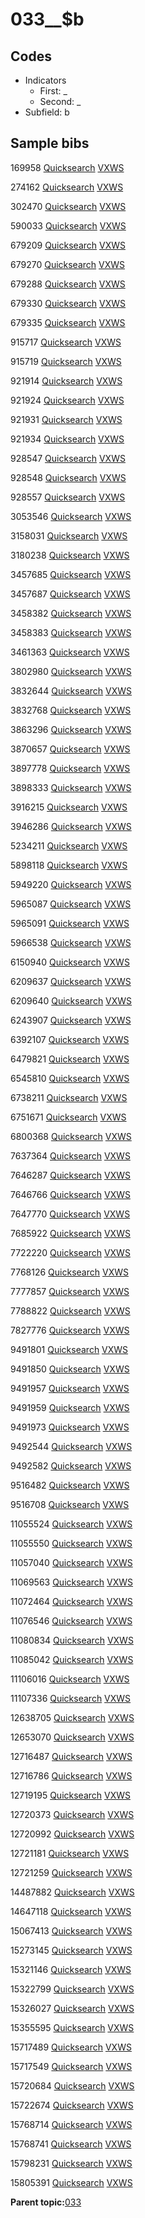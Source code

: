 # 033\_\_$b

## Codes

-   Indicators
    -   First: \_
    -   Second: \_
-   Subfield: b

## Sample bibs

169958 [Quicksearch](https://search.library.yale.edu/catalog/169958) [VXWS](http://prodorbis.library.yale.edu:7014/vxws/GetHoldingsService?bibId=169958)

274162 [Quicksearch](https://search.library.yale.edu/catalog/274162) [VXWS](http://prodorbis.library.yale.edu:7014/vxws/GetHoldingsService?bibId=274162)

302470 [Quicksearch](https://search.library.yale.edu/catalog/302470) [VXWS](http://prodorbis.library.yale.edu:7014/vxws/GetHoldingsService?bibId=302470)

590033 [Quicksearch](https://search.library.yale.edu/catalog/590033) [VXWS](http://prodorbis.library.yale.edu:7014/vxws/GetHoldingsService?bibId=590033)

679209 [Quicksearch](https://search.library.yale.edu/catalog/679209) [VXWS](http://prodorbis.library.yale.edu:7014/vxws/GetHoldingsService?bibId=679209)

679270 [Quicksearch](https://search.library.yale.edu/catalog/679270) [VXWS](http://prodorbis.library.yale.edu:7014/vxws/GetHoldingsService?bibId=679270)

679288 [Quicksearch](https://search.library.yale.edu/catalog/679288) [VXWS](http://prodorbis.library.yale.edu:7014/vxws/GetHoldingsService?bibId=679288)

679330 [Quicksearch](https://search.library.yale.edu/catalog/679330) [VXWS](http://prodorbis.library.yale.edu:7014/vxws/GetHoldingsService?bibId=679330)

679335 [Quicksearch](https://search.library.yale.edu/catalog/679335) [VXWS](http://prodorbis.library.yale.edu:7014/vxws/GetHoldingsService?bibId=679335)

915717 [Quicksearch](https://search.library.yale.edu/catalog/915717) [VXWS](http://prodorbis.library.yale.edu:7014/vxws/GetHoldingsService?bibId=915717)

915719 [Quicksearch](https://search.library.yale.edu/catalog/915719) [VXWS](http://prodorbis.library.yale.edu:7014/vxws/GetHoldingsService?bibId=915719)

921914 [Quicksearch](https://search.library.yale.edu/catalog/921914) [VXWS](http://prodorbis.library.yale.edu:7014/vxws/GetHoldingsService?bibId=921914)

921924 [Quicksearch](https://search.library.yale.edu/catalog/921924) [VXWS](http://prodorbis.library.yale.edu:7014/vxws/GetHoldingsService?bibId=921924)

921931 [Quicksearch](https://search.library.yale.edu/catalog/921931) [VXWS](http://prodorbis.library.yale.edu:7014/vxws/GetHoldingsService?bibId=921931)

921934 [Quicksearch](https://search.library.yale.edu/catalog/921934) [VXWS](http://prodorbis.library.yale.edu:7014/vxws/GetHoldingsService?bibId=921934)

928547 [Quicksearch](https://search.library.yale.edu/catalog/928547) [VXWS](http://prodorbis.library.yale.edu:7014/vxws/GetHoldingsService?bibId=928547)

928548 [Quicksearch](https://search.library.yale.edu/catalog/928548) [VXWS](http://prodorbis.library.yale.edu:7014/vxws/GetHoldingsService?bibId=928548)

928557 [Quicksearch](https://search.library.yale.edu/catalog/928557) [VXWS](http://prodorbis.library.yale.edu:7014/vxws/GetHoldingsService?bibId=928557)

3053546 [Quicksearch](https://search.library.yale.edu/catalog/3053546) [VXWS](http://prodorbis.library.yale.edu:7014/vxws/GetHoldingsService?bibId=3053546)

3158031 [Quicksearch](https://search.library.yale.edu/catalog/3158031) [VXWS](http://prodorbis.library.yale.edu:7014/vxws/GetHoldingsService?bibId=3158031)

3180238 [Quicksearch](https://search.library.yale.edu/catalog/3180238) [VXWS](http://prodorbis.library.yale.edu:7014/vxws/GetHoldingsService?bibId=3180238)

3457685 [Quicksearch](https://search.library.yale.edu/catalog/3457685) [VXWS](http://prodorbis.library.yale.edu:7014/vxws/GetHoldingsService?bibId=3457685)

3457687 [Quicksearch](https://search.library.yale.edu/catalog/3457687) [VXWS](http://prodorbis.library.yale.edu:7014/vxws/GetHoldingsService?bibId=3457687)

3458382 [Quicksearch](https://search.library.yale.edu/catalog/3458382) [VXWS](http://prodorbis.library.yale.edu:7014/vxws/GetHoldingsService?bibId=3458382)

3458383 [Quicksearch](https://search.library.yale.edu/catalog/3458383) [VXWS](http://prodorbis.library.yale.edu:7014/vxws/GetHoldingsService?bibId=3458383)

3461363 [Quicksearch](https://search.library.yale.edu/catalog/3461363) [VXWS](http://prodorbis.library.yale.edu:7014/vxws/GetHoldingsService?bibId=3461363)

3802980 [Quicksearch](https://search.library.yale.edu/catalog/3802980) [VXWS](http://prodorbis.library.yale.edu:7014/vxws/GetHoldingsService?bibId=3802980)

3832644 [Quicksearch](https://search.library.yale.edu/catalog/3832644) [VXWS](http://prodorbis.library.yale.edu:7014/vxws/GetHoldingsService?bibId=3832644)

3832768 [Quicksearch](https://search.library.yale.edu/catalog/3832768) [VXWS](http://prodorbis.library.yale.edu:7014/vxws/GetHoldingsService?bibId=3832768)

3863296 [Quicksearch](https://search.library.yale.edu/catalog/3863296) [VXWS](http://prodorbis.library.yale.edu:7014/vxws/GetHoldingsService?bibId=3863296)

3870657 [Quicksearch](https://search.library.yale.edu/catalog/3870657) [VXWS](http://prodorbis.library.yale.edu:7014/vxws/GetHoldingsService?bibId=3870657)

3897778 [Quicksearch](https://search.library.yale.edu/catalog/3897778) [VXWS](http://prodorbis.library.yale.edu:7014/vxws/GetHoldingsService?bibId=3897778)

3898333 [Quicksearch](https://search.library.yale.edu/catalog/3898333) [VXWS](http://prodorbis.library.yale.edu:7014/vxws/GetHoldingsService?bibId=3898333)

3916215 [Quicksearch](https://search.library.yale.edu/catalog/3916215) [VXWS](http://prodorbis.library.yale.edu:7014/vxws/GetHoldingsService?bibId=3916215)

3946286 [Quicksearch](https://search.library.yale.edu/catalog/3946286) [VXWS](http://prodorbis.library.yale.edu:7014/vxws/GetHoldingsService?bibId=3946286)

5234211 [Quicksearch](https://search.library.yale.edu/catalog/5234211) [VXWS](http://prodorbis.library.yale.edu:7014/vxws/GetHoldingsService?bibId=5234211)

5898118 [Quicksearch](https://search.library.yale.edu/catalog/5898118) [VXWS](http://prodorbis.library.yale.edu:7014/vxws/GetHoldingsService?bibId=5898118)

5949220 [Quicksearch](https://search.library.yale.edu/catalog/5949220) [VXWS](http://prodorbis.library.yale.edu:7014/vxws/GetHoldingsService?bibId=5949220)

5965087 [Quicksearch](https://search.library.yale.edu/catalog/5965087) [VXWS](http://prodorbis.library.yale.edu:7014/vxws/GetHoldingsService?bibId=5965087)

5965091 [Quicksearch](https://search.library.yale.edu/catalog/5965091) [VXWS](http://prodorbis.library.yale.edu:7014/vxws/GetHoldingsService?bibId=5965091)

5966538 [Quicksearch](https://search.library.yale.edu/catalog/5966538) [VXWS](http://prodorbis.library.yale.edu:7014/vxws/GetHoldingsService?bibId=5966538)

6150940 [Quicksearch](https://search.library.yale.edu/catalog/6150940) [VXWS](http://prodorbis.library.yale.edu:7014/vxws/GetHoldingsService?bibId=6150940)

6209637 [Quicksearch](https://search.library.yale.edu/catalog/6209637) [VXWS](http://prodorbis.library.yale.edu:7014/vxws/GetHoldingsService?bibId=6209637)

6209640 [Quicksearch](https://search.library.yale.edu/catalog/6209640) [VXWS](http://prodorbis.library.yale.edu:7014/vxws/GetHoldingsService?bibId=6209640)

6243907 [Quicksearch](https://search.library.yale.edu/catalog/6243907) [VXWS](http://prodorbis.library.yale.edu:7014/vxws/GetHoldingsService?bibId=6243907)

6392107 [Quicksearch](https://search.library.yale.edu/catalog/6392107) [VXWS](http://prodorbis.library.yale.edu:7014/vxws/GetHoldingsService?bibId=6392107)

6479821 [Quicksearch](https://search.library.yale.edu/catalog/6479821) [VXWS](http://prodorbis.library.yale.edu:7014/vxws/GetHoldingsService?bibId=6479821)

6545810 [Quicksearch](https://search.library.yale.edu/catalog/6545810) [VXWS](http://prodorbis.library.yale.edu:7014/vxws/GetHoldingsService?bibId=6545810)

6738211 [Quicksearch](https://search.library.yale.edu/catalog/6738211) [VXWS](http://prodorbis.library.yale.edu:7014/vxws/GetHoldingsService?bibId=6738211)

6751671 [Quicksearch](https://search.library.yale.edu/catalog/6751671) [VXWS](http://prodorbis.library.yale.edu:7014/vxws/GetHoldingsService?bibId=6751671)

6800368 [Quicksearch](https://search.library.yale.edu/catalog/6800368) [VXWS](http://prodorbis.library.yale.edu:7014/vxws/GetHoldingsService?bibId=6800368)

7637364 [Quicksearch](https://search.library.yale.edu/catalog/7637364) [VXWS](http://prodorbis.library.yale.edu:7014/vxws/GetHoldingsService?bibId=7637364)

7646287 [Quicksearch](https://search.library.yale.edu/catalog/7646287) [VXWS](http://prodorbis.library.yale.edu:7014/vxws/GetHoldingsService?bibId=7646287)

7646766 [Quicksearch](https://search.library.yale.edu/catalog/7646766) [VXWS](http://prodorbis.library.yale.edu:7014/vxws/GetHoldingsService?bibId=7646766)

7647770 [Quicksearch](https://search.library.yale.edu/catalog/7647770) [VXWS](http://prodorbis.library.yale.edu:7014/vxws/GetHoldingsService?bibId=7647770)

7685922 [Quicksearch](https://search.library.yale.edu/catalog/7685922) [VXWS](http://prodorbis.library.yale.edu:7014/vxws/GetHoldingsService?bibId=7685922)

7722220 [Quicksearch](https://search.library.yale.edu/catalog/7722220) [VXWS](http://prodorbis.library.yale.edu:7014/vxws/GetHoldingsService?bibId=7722220)

7768126 [Quicksearch](https://search.library.yale.edu/catalog/7768126) [VXWS](http://prodorbis.library.yale.edu:7014/vxws/GetHoldingsService?bibId=7768126)

7777857 [Quicksearch](https://search.library.yale.edu/catalog/7777857) [VXWS](http://prodorbis.library.yale.edu:7014/vxws/GetHoldingsService?bibId=7777857)

7788822 [Quicksearch](https://search.library.yale.edu/catalog/7788822) [VXWS](http://prodorbis.library.yale.edu:7014/vxws/GetHoldingsService?bibId=7788822)

7827776 [Quicksearch](https://search.library.yale.edu/catalog/7827776) [VXWS](http://prodorbis.library.yale.edu:7014/vxws/GetHoldingsService?bibId=7827776)

9491801 [Quicksearch](https://search.library.yale.edu/catalog/9491801) [VXWS](http://prodorbis.library.yale.edu:7014/vxws/GetHoldingsService?bibId=9491801)

9491850 [Quicksearch](https://search.library.yale.edu/catalog/9491850) [VXWS](http://prodorbis.library.yale.edu:7014/vxws/GetHoldingsService?bibId=9491850)

9491957 [Quicksearch](https://search.library.yale.edu/catalog/9491957) [VXWS](http://prodorbis.library.yale.edu:7014/vxws/GetHoldingsService?bibId=9491957)

9491959 [Quicksearch](https://search.library.yale.edu/catalog/9491959) [VXWS](http://prodorbis.library.yale.edu:7014/vxws/GetHoldingsService?bibId=9491959)

9491973 [Quicksearch](https://search.library.yale.edu/catalog/9491973) [VXWS](http://prodorbis.library.yale.edu:7014/vxws/GetHoldingsService?bibId=9491973)

9492544 [Quicksearch](https://search.library.yale.edu/catalog/9492544) [VXWS](http://prodorbis.library.yale.edu:7014/vxws/GetHoldingsService?bibId=9492544)

9492582 [Quicksearch](https://search.library.yale.edu/catalog/9492582) [VXWS](http://prodorbis.library.yale.edu:7014/vxws/GetHoldingsService?bibId=9492582)

9516482 [Quicksearch](https://search.library.yale.edu/catalog/9516482) [VXWS](http://prodorbis.library.yale.edu:7014/vxws/GetHoldingsService?bibId=9516482)

9516708 [Quicksearch](https://search.library.yale.edu/catalog/9516708) [VXWS](http://prodorbis.library.yale.edu:7014/vxws/GetHoldingsService?bibId=9516708)

11055524 [Quicksearch](https://search.library.yale.edu/catalog/11055524) [VXWS](http://prodorbis.library.yale.edu:7014/vxws/GetHoldingsService?bibId=11055524)

11055550 [Quicksearch](https://search.library.yale.edu/catalog/11055550) [VXWS](http://prodorbis.library.yale.edu:7014/vxws/GetHoldingsService?bibId=11055550)

11057040 [Quicksearch](https://search.library.yale.edu/catalog/11057040) [VXWS](http://prodorbis.library.yale.edu:7014/vxws/GetHoldingsService?bibId=11057040)

11069563 [Quicksearch](https://search.library.yale.edu/catalog/11069563) [VXWS](http://prodorbis.library.yale.edu:7014/vxws/GetHoldingsService?bibId=11069563)

11072464 [Quicksearch](https://search.library.yale.edu/catalog/11072464) [VXWS](http://prodorbis.library.yale.edu:7014/vxws/GetHoldingsService?bibId=11072464)

11076546 [Quicksearch](https://search.library.yale.edu/catalog/11076546) [VXWS](http://prodorbis.library.yale.edu:7014/vxws/GetHoldingsService?bibId=11076546)

11080834 [Quicksearch](https://search.library.yale.edu/catalog/11080834) [VXWS](http://prodorbis.library.yale.edu:7014/vxws/GetHoldingsService?bibId=11080834)

11085042 [Quicksearch](https://search.library.yale.edu/catalog/11085042) [VXWS](http://prodorbis.library.yale.edu:7014/vxws/GetHoldingsService?bibId=11085042)

11106016 [Quicksearch](https://search.library.yale.edu/catalog/11106016) [VXWS](http://prodorbis.library.yale.edu:7014/vxws/GetHoldingsService?bibId=11106016)

11107336 [Quicksearch](https://search.library.yale.edu/catalog/11107336) [VXWS](http://prodorbis.library.yale.edu:7014/vxws/GetHoldingsService?bibId=11107336)

12638705 [Quicksearch](https://search.library.yale.edu/catalog/12638705) [VXWS](http://prodorbis.library.yale.edu:7014/vxws/GetHoldingsService?bibId=12638705)

12653070 [Quicksearch](https://search.library.yale.edu/catalog/12653070) [VXWS](http://prodorbis.library.yale.edu:7014/vxws/GetHoldingsService?bibId=12653070)

12716487 [Quicksearch](https://search.library.yale.edu/catalog/12716487) [VXWS](http://prodorbis.library.yale.edu:7014/vxws/GetHoldingsService?bibId=12716487)

12716786 [Quicksearch](https://search.library.yale.edu/catalog/12716786) [VXWS](http://prodorbis.library.yale.edu:7014/vxws/GetHoldingsService?bibId=12716786)

12719195 [Quicksearch](https://search.library.yale.edu/catalog/12719195) [VXWS](http://prodorbis.library.yale.edu:7014/vxws/GetHoldingsService?bibId=12719195)

12720373 [Quicksearch](https://search.library.yale.edu/catalog/12720373) [VXWS](http://prodorbis.library.yale.edu:7014/vxws/GetHoldingsService?bibId=12720373)

12720992 [Quicksearch](https://search.library.yale.edu/catalog/12720992) [VXWS](http://prodorbis.library.yale.edu:7014/vxws/GetHoldingsService?bibId=12720992)

12721181 [Quicksearch](https://search.library.yale.edu/catalog/12721181) [VXWS](http://prodorbis.library.yale.edu:7014/vxws/GetHoldingsService?bibId=12721181)

12721259 [Quicksearch](https://search.library.yale.edu/catalog/12721259) [VXWS](http://prodorbis.library.yale.edu:7014/vxws/GetHoldingsService?bibId=12721259)

14487882 [Quicksearch](https://search.library.yale.edu/catalog/14487882) [VXWS](http://prodorbis.library.yale.edu:7014/vxws/GetHoldingsService?bibId=14487882)

14647118 [Quicksearch](https://search.library.yale.edu/catalog/14647118) [VXWS](http://prodorbis.library.yale.edu:7014/vxws/GetHoldingsService?bibId=14647118)

15067413 [Quicksearch](https://search.library.yale.edu/catalog/15067413) [VXWS](http://prodorbis.library.yale.edu:7014/vxws/GetHoldingsService?bibId=15067413)

15273145 [Quicksearch](https://search.library.yale.edu/catalog/15273145) [VXWS](http://prodorbis.library.yale.edu:7014/vxws/GetHoldingsService?bibId=15273145)

15321146 [Quicksearch](https://search.library.yale.edu/catalog/15321146) [VXWS](http://prodorbis.library.yale.edu:7014/vxws/GetHoldingsService?bibId=15321146)

15322799 [Quicksearch](https://search.library.yale.edu/catalog/15322799) [VXWS](http://prodorbis.library.yale.edu:7014/vxws/GetHoldingsService?bibId=15322799)

15326027 [Quicksearch](https://search.library.yale.edu/catalog/15326027) [VXWS](http://prodorbis.library.yale.edu:7014/vxws/GetHoldingsService?bibId=15326027)

15355595 [Quicksearch](https://search.library.yale.edu/catalog/15355595) [VXWS](http://prodorbis.library.yale.edu:7014/vxws/GetHoldingsService?bibId=15355595)

15717489 [Quicksearch](https://search.library.yale.edu/catalog/15717489) [VXWS](http://prodorbis.library.yale.edu:7014/vxws/GetHoldingsService?bibId=15717489)

15717549 [Quicksearch](https://search.library.yale.edu/catalog/15717549) [VXWS](http://prodorbis.library.yale.edu:7014/vxws/GetHoldingsService?bibId=15717549)

15720684 [Quicksearch](https://search.library.yale.edu/catalog/15720684) [VXWS](http://prodorbis.library.yale.edu:7014/vxws/GetHoldingsService?bibId=15720684)

15722674 [Quicksearch](https://search.library.yale.edu/catalog/15722674) [VXWS](http://prodorbis.library.yale.edu:7014/vxws/GetHoldingsService?bibId=15722674)

15768714 [Quicksearch](https://search.library.yale.edu/catalog/15768714) [VXWS](http://prodorbis.library.yale.edu:7014/vxws/GetHoldingsService?bibId=15768714)

15768741 [Quicksearch](https://search.library.yale.edu/catalog/15768741) [VXWS](http://prodorbis.library.yale.edu:7014/vxws/GetHoldingsService?bibId=15768741)

15798231 [Quicksearch](https://search.library.yale.edu/catalog/15798231) [VXWS](http://prodorbis.library.yale.edu:7014/vxws/GetHoldingsService?bibId=15798231)

15805391 [Quicksearch](https://search.library.yale.edu/catalog/15805391) [VXWS](http://prodorbis.library.yale.edu:7014/vxws/GetHoldingsService?bibId=15805391)

**Parent topic:**[033](../../tags/033/033.md)

